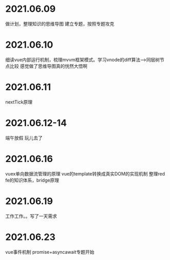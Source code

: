 # 2021.06.09
做计划，整理知识的思维导图
建立专题，按照专题攻克
# 2021.06.10
细读vue内部运行机制，梳理mvvm框架模式。学习vnode的diff算法——>同层树节点比较
感觉做了思维导图真的恍然大悟啊
# 2021.06.11
nextTick原理
# 2021.06.12-14
端午放假 玩儿去了
# 2021.06.16
vuex单向数据流管理的原理
vue的template转换成真实DOM的实现机制
整理red fe的知识体系，bridge原理
# 2021.06.19
工作工作。。写了一天需求

# 2021.06.23
vue事件机制
promise+asyncawait专题开始

